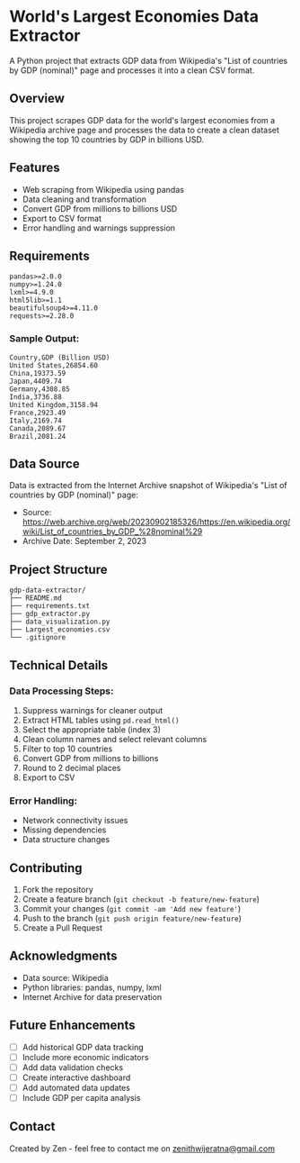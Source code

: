 # World's Largest Economies Data Extractor

A Python project that extracts GDP data from Wikipedia's "List of countries by GDP (nominal)" page and processes it into a clean CSV format.

## Overview

This project scrapes GDP data for the world's largest economies from a Wikipedia archive page and processes the data to create a clean dataset showing the top 10 countries by GDP in billions USD.

## Features

- Web scraping from Wikipedia using pandas
- Data cleaning and transformation
- Convert GDP from millions to billions USD
- Export to CSV format
- Error handling and warnings suppression

## Requirements

```
pandas>=2.0.0
numpy>=1.24.0
lxml>=4.9.0
html5lib>=1.1
beautifulsoup4>=4.11.0
requests>=2.28.0
```


### Sample Output:
```
Country,GDP (Billion USD)
United States,26854.60
China,19373.59
Japan,4409.74
Germany,4308.85
India,3736.88
United Kingdom,3158.94
France,2923.49
Italy,2169.74
Canada,2089.67
Brazil,2081.24
```

## Data Source

Data is extracted from the Internet Archive snapshot of Wikipedia's "List of countries by GDP (nominal)" page:
- Source: https://web.archive.org/web/20230902185326/https://en.wikipedia.org/wiki/List_of_countries_by_GDP_%28nominal%29
- Archive Date: September 2, 2023

## Project Structure

```
gdp-data-extractor/
├── README.md
├── requirements.txt
├── gdp_extractor.py
├── data_visualization.py
├── Largest_economies.csv
└── .gitignore
```

## Technical Details

### Data Processing Steps:
1. Suppress warnings for cleaner output
2. Extract HTML tables using `pd.read_html()`
3. Select the appropriate table (index 3)
4. Clean column names and select relevant columns
5. Filter to top 10 countries
6. Convert GDP from millions to billions
7. Round to 2 decimal places
8. Export to CSV

### Error Handling:
- Network connectivity issues
- Missing dependencies
- Data structure changes

## Contributing

1. Fork the repository
2. Create a feature branch (`git checkout -b feature/new-feature`)
3. Commit your changes (`git commit -am 'Add new feature'`)
4. Push to the branch (`git push origin feature/new-feature`)
5. Create a Pull Request

## Acknowledgments

- Data source: Wikipedia
- Python libraries: pandas, numpy, lxml
- Internet Archive for data preservation

## Future Enhancements

- [ ] Add historical GDP data tracking
- [ ] Include more economic indicators
- [ ] Add data validation checks
- [ ] Create interactive dashboard
- [ ] Add automated data updates
- [ ] Include GDP per capita analysis

## Contact

Created by Zen - feel free to contact me on zenithwijeratna@gmail.com
